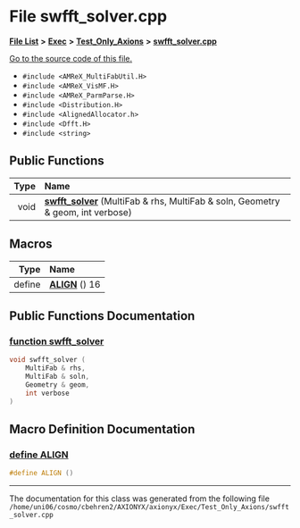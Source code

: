 
# File swfft\_solver.cpp


[**File List**](files.md) **>** [**Exec**](dir_43a12cefb7942b6f49b5b628aafd3192.md) **>** [**Test\_Only\_Axions**](dir_eb24725df855cf6c732a19e4912f662a.md) **>** [**swfft\_solver.cpp**](swfft__solver_8cpp.md)

[Go to the source code of this file.](swfft__solver_8cpp_source.md)



* `#include <AMReX_MultiFabUtil.H>`
* `#include <AMReX_VisMF.H>`
* `#include <AMReX_ParmParse.H>`
* `#include <Distribution.H>`
* `#include <AlignedAllocator.h>`
* `#include <Dfft.H>`
* `#include <string>`















## Public Functions

| Type | Name |
| ---: | :--- |
|  void | [**swfft\_solver**](swfft__solver_8cpp.md#function-swfft-solver) (MultiFab & rhs, MultiFab & soln, Geometry & geom, int verbose) <br> |







## Macros

| Type | Name |
| ---: | :--- |
| define  | [**ALIGN**](swfft__solver_8cpp.md#define-align)  () 16<br> |

## Public Functions Documentation


### <a href="#function-swfft-solver" id="function-swfft-solver">function swfft\_solver </a>


```cpp
void swfft_solver (
    MultiFab & rhs,
    MultiFab & soln,
    Geometry & geom,
    int verbose
) 
```

## Macro Definition Documentation



### <a href="#define-align" id="define-align">define ALIGN </a>


```cpp
#define ALIGN () 
```



------------------------------
The documentation for this class was generated from the following file `/home/uni06/cosmo/cbehren2/AXIONYX/axionyx/Exec/Test_Only_Axions/swfft_solver.cpp`